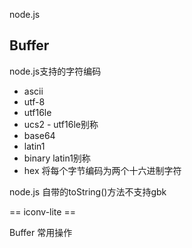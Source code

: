 node.js

## Buffer

node.js支持的字符编码

- ascii
- utf-8
- utf16le
- ucs2 - utf16le别称
- base64
- latin1
- binary latin1别称
- hex 将每个字节编码为两个十六进制字符

node.js 自带的toString()方法不支持gbk

== iconv-lite ==

Buffer 常用操作
